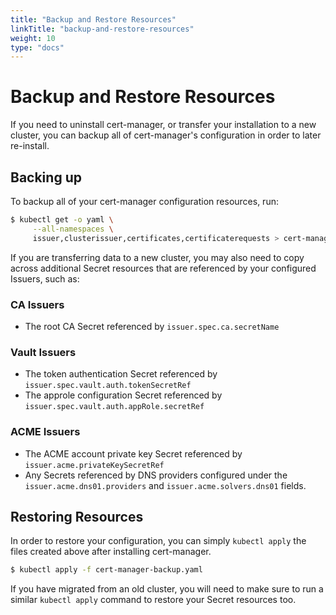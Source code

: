 ```yaml
---
title: "Backup and Restore Resources"
linkTitle: "backup-and-restore-resources"
weight: 10
type: "docs"
---
```


# Backup and Restore Resources

If you need to uninstall cert-manager, or transfer your installation to a new
cluster, you can backup all of cert-manager's configuration in order to later
re-install.

## Backing up

To backup all of your cert-manager configuration resources, run:

```bash
$ kubectl get -o yaml \
     --all-namespaces \
     issuer,clusterissuer,certificates,certificaterequests > cert-manager-backup.yaml
```

If you are transferring data to a new cluster, you may also need to copy across
additional Secret resources that are referenced by your configured Issuers, such
as:

### CA Issuers

- The root CA Secret referenced by `issuer.spec.ca.secretName`

### Vault Issuers

- The token authentication Secret referenced by
  `issuer.spec.vault.auth.tokenSecretRef`
- The approle configuration Secret referenced by
  `issuer.spec.vault.auth.appRole.secretRef`

### ACME Issuers

- The ACME account private key Secret referenced by `issuer.acme.privateKeySecretRef`
- Any Secrets referenced by DNS providers configured under the
  `issuer.acme.dns01.providers` and `issuer.acme.solvers.dns01` fields.

## Restoring Resources

In order to restore your configuration, you can simply `kubectl apply` the files
created above after installing cert-manager.

```bash
$ kubectl apply -f cert-manager-backup.yaml
```

If you have migrated from an old cluster, you will need to make sure to run a
similar `kubectl apply` command to restore your Secret resources too.
